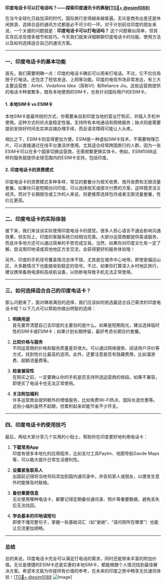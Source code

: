 **印度电话卡可以打电话吗？——探索印度通讯卡的奥秘[[TG💪+ @esim1088](https://t.me/s/esim1088)]**

在当今全球化日益加深的时代，国际旅行变得越来越普遍。无论是商务出差还是休闲旅游，选择合适的通讯方式都是必不可少的一环。对于计划前往印度的朋友来说，一个关键的问题就是：**印度电话卡可以打电话吗？** 这个问题看似简单，但其实背后涉及很多细节和技巧。今天我们就来详细聊聊印度电话卡的功能、使用方法以及如何选择适合自己的通讯方案。

---

### 一、印度电话卡的基本功能

首先，我们需要明确一点：印度的电话卡确实可以用来打电话。不过，它不仅仅局限于打电话，还包含了短信发送、上网等功能。印度的电信市场非常发达，有三大主要运营商：Airtel、Vodafone Idea（简称VI）和Reliance Jio。这些运营商提供的电话卡种类繁多，既有本地使用的SIM卡，也有针对国际用户的ESIM卡。

#### 1. 本地SIM卡 vs ESIM卡
本地SIM卡是最传统的方式，你需要亲自到印度当地的营业厅购买，并插入手机中使用。这种方式的优点是稳定性强，支持所有本地通话和网络服务；缺点则是需要提前安排好时间去实体店铺办理手续，而且语言障碍可能让人头疼。

相比之下，ESIM卡则显得更加方便。ESIM是一种虚拟SIM卡技术，不需要物理芯片，可以直接通过在线平台激活并使用。尤其适合经常跨国旅行的人群，因为一张ESIM卡可以在多个国家切换运营商，无需频繁更换实体卡。例如，ESIM1088这样的服务就提供全球范围内的ESIM卡支持，包括印度。

#### 2. 印度电话卡的资费模式
印度电话卡的资费模式多种多样，常见的套餐分为按天收费、按月收费和无限流量套餐。如果你只是短期访问印度，可以选择按天或按次付费的方案，这样既灵活又经济。而对于长期居住或工作的人来说，则更推荐选择包月或者无限流量套餐，性价比更高。

---

### 二、印度电话卡的实际体验

接下来，我们来谈谈实际使用印度电话卡的感受。很多人担心语言不通会影响沟通效果，但实际上，印度的客服系统已经相当完善。大部分运营商都提供英语服务，而且许多地方还可以通过简单的手势完成交易。当然，如果你对印度文化有一定了解，尝试用印地语或其他地区方言交流，会获得更好的服务体验哦！

另外，印度的手机信号覆盖情况总体不错，尤其是在城市中心地带。即使是偏远山区，大多数情况下也能接收到稳定的信号。不过，如果你打算深入乡村地区旅行，建议携带备用电源和高续航设备，以防断电导致手机无法正常使用。

---

### 三、如何选择适合自己的印度电话卡？

那么问题来了，面对琳琅满目的选择，我们应该如何挑选最适合自己需求的印度电话卡呢？以下几点可以帮助你做出明智的选择：

1. **明确用途**  
   首先要弄清楚自己去印度的主要目的是什么。如果是短期观光，建议选择临时性的SIM卡或ESIM卡；如果计划长期停留，最好考虑长期合约套餐。

2. **比较价格与服务**  
   不同运营商的价格和服务质量差异很大。可以通过网络搜索、阅读用户评价等方式，找到性价比最高的选项。此外，还要注意是否有隐藏费用，比如漫游费、超额流量费等。

3. **检查兼容性**  
   在购买之前，一定要确认你的手机是否支持所选运营商的频段。如果不兼容，即使买了电话卡也无法正常使用。

4. **关注附加福利**  
   许多运营商会提供额外的增值服务，比如免费Wi-Fi热点、国际长途优惠等。这些小福利虽然不起眼，但累积起来却能节省不少开支。

---

### 四、印度电话卡的使用技巧

最后，再给大家分享几个实用的小贴士，帮助你在印度更好地利用电话卡：

1. **下载常用App**  
   印度有很多本地化的应用程序，比如支付工具Paytm、地图导航Gaode Maps等，可以极大提升日常生活便利性。

2. **设置紧急联系人**  
   出国前记得将当地号码添加到国内通讯录中，并告知家人或朋友，以便发生意外时能够及时联络。

3. **备份重要信息**  
   无论使用哪种电话卡，都要记得定期备份通讯录、照片等重要数据，避免丢失后无法找回。

4. **学会基本的印地语短句**  
   即使不懂完整句子，掌握一些基础词汇（如“谢谢”、“请问厕所在哪里”）也能让交流更加顺畅。

---

### 总结

总的来说，印度电话卡完全可以满足打电话的需求，同时还能带来丰富的附加价值。无论是便捷的ESIM卡还是实惠的本地SIM卡，都能根据个人情况找到最佳解决方案。希望本文能为你提供有价值的参考，在未来的印度之旅中畅享无忧通讯体验！[[TG💪+ @esim1088](https://t.me/s/esim1088) ![Image](https://i.postimg.cc/4NQfJmqS/Snipaste-2025-05-13-00-14-12.png)]